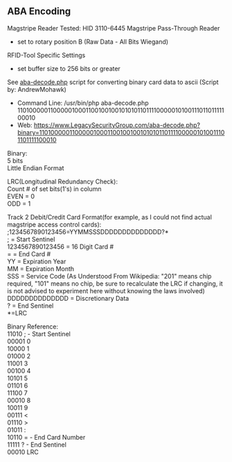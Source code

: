 ## ABA Encoding  
  
Magstripe Reader Tested: HID 3110-6445 Magstripe Pass-Through Reader  
 * set to rotary position B (Raw Data - All Bits Wiegand)  
  
RFID-Tool Specific Settings  
 * set buffer size to 256 bits or greater  
  
See [aba-decode.php](aba-decode.php) script for converting binary card data to ascii (Script by: AndrewMohawk)  
 * Command Line: /usr/bin/php aba-decode.php 1101000001100000100011001001001010101101111000001010011101101111100010  
 * Web:          https://www.LegacySecurityGroup.com/aba-decode.php?binary=1101000001100000100011001001001010101101111000001010011101101111100010  
  
Binary:  
5 bits  
Little Endian Format  
  
LRC(Longitudinal Redundancy Check):  
Count # of set bits(1's) in column  
EVEN = 0  
ODD  = 1  
  
Track 2 Debit/Credit Card Format(for example, as I could not find actual magstripe access control cards):  
;1234567890123456=YYMMSSSDDDDDDDDDDDDDD?*  
; = Start Sentinel  
1234567890123456 = 16 Digit Card #  
= = End Card #  
YY = Expiration Year  
MM = Expiration Month  
SSS = Service Code (As Understood From Wikipedia: "201" means chip required, "101" means no chip, be sure to recalculate the LRC if changing, it is not advised to experiment here without knowing the laws involved)  
DDDDDDDDDDDDDD = Discretionary Data  
? = End Sentinel  
*=LRC  
  
Binary Reference:  
11010 ; - Start Sentinel  
00001 0  
10000 1  
01000 2  
11001 3  
00100 4  
10101 5  
01101 6  
11100 7  
00010 8  
10011 9  
00111 <  
01110 >  
01011 :  
10110 = - End Card Number  
11111 ? - End Sentinel  
00010 LRC  